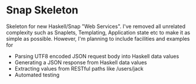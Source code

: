 Snap Skeleton
=============

Skeleton for new Haskell/Snap "Web Services". I've removed all unrelated
complexity such as Snaplets, Templating, Application state etc to make
it as simple as possible. However, I'm planning to include facilities
and examples for

- Parsing UTF8 encoded JSON request body into Haskell data values
- Generating a JSON response from Haskell data values
- Extracting values from RESTful paths like /users/jack
- Automated testing
